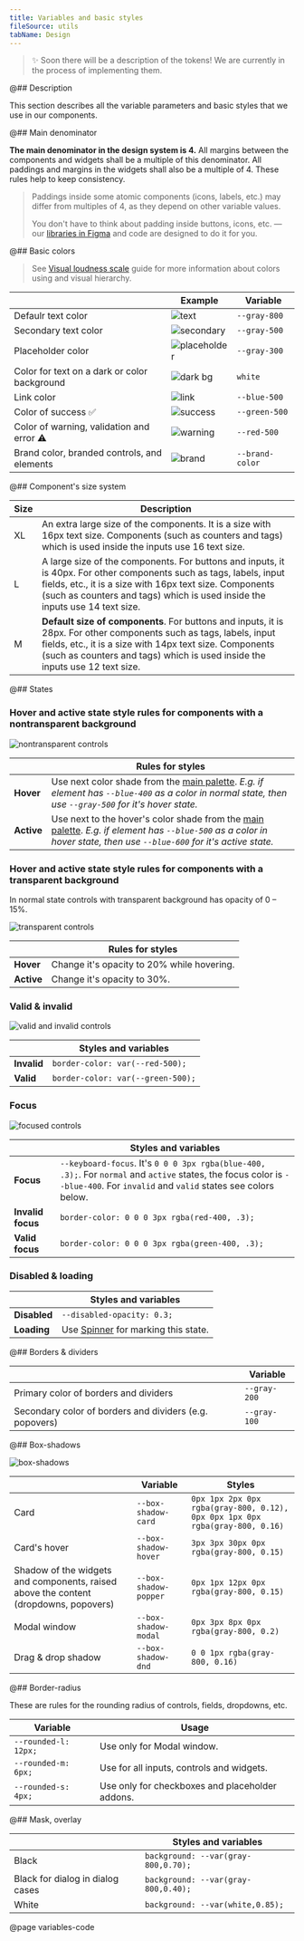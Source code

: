 ```yaml
---
title: Variables and basic styles
fileSource: utils
tabName: Design
---
```


> ✨ Soon there will be a description of the tokens! We are currently in the process of implementing them.

@## Description

This section describes all the variable parameters and basic styles that we use in our components.

@## Main denominator

**The main denominator in the design system is 4.** All margins between the components and widgets shall be a multiple of this denominator. All paddings and margins in the widgets shall also be a multiple of 4. These rules help to keep consistency.

> Paddings inside some atomic components (icons, labels, etc.) may differ from multiples of 4, as they depend on other variable values.
>
> You don't have to think about padding inside buttons, icons, etc. — our [libraries in Figma](https://www.figma.com/@semrush) and code are designed to do it for you.

@## Basic colors

> See [Visual loudness scale](/core-principles/visual-loudness-scale/) guide for more information about colors using and visual hierarchy.

|                                              | Example                                 | Variable        |
| -------------------------------------------- | --------------------------------------- | --------------- |
| Defaulr text color                           | ![text](static/text.png)                | `--gray-800`    |
| Secondary text color                         | ![secondary](static/secondary-text.png) | `--gray-500`    |
| Placeholder color                            | ![placeholder](static/placeholder.png)  | `--gray-300`    |
| Color for text on a dark or color background | ![dark bg](static/text-on-dark.png)     | `white`         |
| Link color                                   | ![link](static/link.png)                | `--blue-500`    |
| Color of success ✅                          | ![success](static/success.png)          | `--green-500`   |
| Color of warning, validation and error ⚠️    | ![warning](static/warning.png)          | `--red-500`     |
| Brand color, branded controls, and elements  | ![brand](static/brand.png)              | `--brand-color` |

@## Component's size system

| Size | Description                                                                                                                                                                                                                                                   |
| ---- | ------------------------------------------------------------------------------------------------------------------------------------------------------------------------------------------------------------------------------------------------------------- |
| XL   | An extra large size of the components. It is a size with 16px text size. Components (such as counters and tags) which is used inside the inputs use 16 text size.                                                                                             |
| L    | A large size of the components. For buttons and inputs, it is 40px. For other components such as tags, labels, input fields, etc., it is a size with 16px text size. Components (such as counters and tags) which is used inside the inputs use 14 text size. |
| M    | **Default size of components**. For buttons and inputs, it is 28px. For other components such as tags, labels, input fields, etc., it is a size with 14px text size. Components (such as counters and tags) which is used inside the inputs use 12 text size. |

@## States

### Hover and active state style rules for components with a nontransparent background

![nontransparent controls](static/nontransparent.png)

|            | Rules for styles                                                                                                                                                                        |
| ---------- | --------------------------------------------------------------------------------------------------------------------------------------------------------------------------------------- |
| **Hover**  | Use next color shade from the [main palette](/style/palette). _E.g. if element has `--blue-400` as a color in normal state, then use `--gray-500` for it's hover state._                |
| **Active** | Use next to the hover's color shade from the [main palette](/style/palette). _E.g. if element has `--blue-500` as a color in hover state, then use `--blue-600` for it's active state._ |

### Hover and active state style rules for components with a transparent background

In normal state controls with transparent background has opacity of 0 – 15%.

![transparent controls](static/transparent.png)

|            | Rules for styles                           |
| ---------- | ------------------------------------------ |
| **Hover**  | Change it's opacity to 20% while hovering. |
| **Active** | Change it's opacity to 30%.                |

### Valid & invalid

![valid and invalid controls](static/valid-invalid.png)

|             | Styles and variables              |
| ----------- | --------------------------------- |
| **Invalid** | `border-color: var(--red-500);`   |
| **Valid**   | `border-color: var(--green-500);` |

### Focus

![focused controls](static/focus.png)

|                   | Styles and variables                                                                                                                                                            |
| ----------------- | ------------------------------------------------------------------------------------------------------------------------------------------------------------------------------- |
| **Focus**         | `--keyboard-focus`. It's `0 0 0 3px rgba(blue-400, .3);`. For `normal` and `active` states, the focus color is `--blue-400`. For `invalid` and `valid` states see colors below. |
| **Invalid focus** | `border-color: 0 0 0 3px rgba(red-400, .3);`                                                                                                                                    |
| **Valid focus**   | `border-color: 0 0 0 3px rgba(green-400, .3);`                                                                                                                                  |

### Disabled & loading

|              | Styles and variables                                    |
| ------------ | ------------------------------------------------------- |
| **Disabled** | `--disabled-opacity: 0.3;`                              |
| **Loading**  | Use [Spinner](/components/spin) for marking this state. |

@## Borders & dividers

|                                                         | Variable     |
| ------------------------------------------------------- | ------------ |
| Primary color of borders and dividers                   | `--gray-200` |
| Secondary color of borders and dividers (e.g. popovers) | `--gray-100` |

@## Box-shadows

![box-shadows](static/box-shadow.png)

|                                                                                      | Variable              | Styles                                                                       |
| ------------------------------------------------------------------------------------ | --------------------- | ---------------------------------------------------------------------------- |
| Card                                                                                 | `--box-shadow-card`   | `0px 1px 2px 0px rgba(gray-800, 0.12), 0px 0px 1px 0px rgba(gray-800, 0.16)` |
| Card's hover                                                                         | `--box-shadow-hover`  | `3px 3px 30px 0px rgba(gray-800, 0.15)`                                      |
| Shadow of the widgets and components, raised above the content (dropdowns, popovers) | `--box-shadow-popper` | `0px 1px 12px 0px rgba(gray-800, 0.15)`                                      |
| Modal window                                                                         | `--box-shadow-modal`  | `0px 3px 8px 0px rgba(gray-800, 0.2)`                                        |
| Drag & drop shadow                                                                   | `--box-shadow-dnd`    | `0 0 1px rgba(gray-800, 0.16)`                                               |

@## Border-radius

These are rules for the rounding radius of controls, fields, dropdowns, etc.

| Variable             | Usage                                           |
| -------------------- | ----------------------------------------------- |
| `--rounded-l: 12px;` | Use only for Modal window.                      |
| `--rounded-m: 6px;`  | Use for all inputs, controls and widgets.       |
| `--rounded-s: 4px;`  | Use only for checkboxes and placeholder addons. |

@## Mask, overlay

|                                  | Styles and variables                |
| -------------------------------- | ----------------------------------- |
| Black                            | `background: --var(gray-800,0.70);` |
| Black for dialog in dialog cases | `background: --var(gray-800,0.40);` |
| White                            | `background: --var(white,0.85);`    |

@page variables-code
